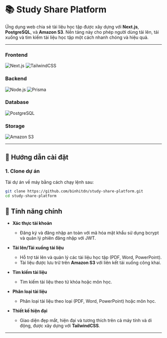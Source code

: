 # 📚 Study Share Platform

Ứng dụng web chia sẻ tài liệu học tập được xây dựng với **Next.js**, **PostgreSQL**, và **Amazon S3**. Nền tảng này cho phép người dùng tải lên, tải xuống và tìm kiếm tài liệu học tập một cách nhanh chóng và hiệu quả.

---
### Frontend
![Next.js](https://upload.wikimedia.org/wikipedia/commons/8/8e/Nextjs-logo.svg)
![TailwindCSS](https://upload.wikimedia.org/wikipedia/commons/d/d5/Tailwind_CSS_Logo.svg)

### Backend
![Node.js](https://upload.wikimedia.org/wikipedia/commons/d/d9/Node.js_logo.svg)
![Prisma](https://upload.wikimedia.org/wikipedia/commons/f/ff/Prisma_Logo_Primary.svg)

### Database
![PostgreSQL](https://upload.wikimedia.org/wikipedia/commons/2/29/Postgresql_elephant.svg)

### Storage
![Amazon S3](https://upload.wikimedia.org/wikipedia/commons/d/d5/Amazon_S3_logo.svg)

---

## 📂 Hướng dẫn cài đặt

### 1. Clone dự án
Tải dự án về máy bằng cách chạy lệnh sau:
```bash
git clone https://github.com/binhitdn/study-share-platform.git
cd study-share-platform
```





## 🚀 Tính năng chính

- **Xác thực tài khoản**
  - Đăng ký và đăng nhập an toàn với mã hóa mật khẩu sử dụng bcrypt và quản lý phiên đăng nhập với JWT.
  
- **Tải lên/Tải xuống tài liệu**
  - Hỗ trợ tải lên và quản lý các tài liệu học tập (PDF, Word, PowerPoint).
  - Tài liệu được lưu trữ trên **Amazon S3** với liên kết tải xuống công khai.

- **Tìm kiếm tài liệu**
  - Tìm kiếm tài liệu theo từ khóa hoặc môn học.

- **Phân loại tài liệu**
  - Phân loại tài liệu theo loại (PDF, Word, PowerPoint) hoặc môn học.

- **Thiết kế hiện đại**
  - Giao diện đẹp mắt, hiện đại và tương thích trên cả máy tính và di động, được xây dựng với **TailwindCSS**.

---





